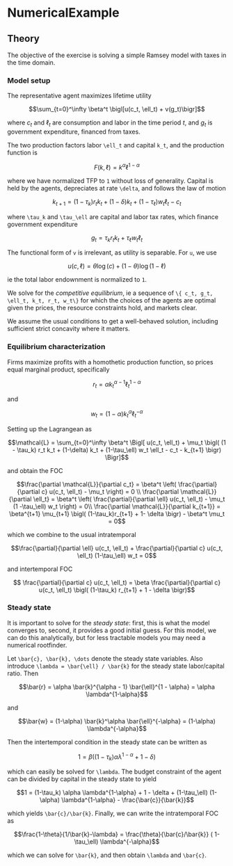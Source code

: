 # NumericalExample

## Theory

The objective of the exercise is solving a simple Ramsey model with taxes in the time domain.

### Model setup

The representative agent maximizes lifetime utility
```math
\sum_{t=0}^\infty \beta^t \bigl[u(c_t, \ell_t) + v(g_t)\bigr]
```
where $c_t$ and $\ell_t$ are consumption and labor in the time period $t$, and $g_t$ is government expenditure, financed from taxes.

The two production factors labor ``\ell_t`` and capital ``k_t``, and the production function is
```math
F(k, \ell) = k^\alpha \ell^{1-\alpha}
```
where we have normalized TFP to ``1`` without loss of generality. Capital is held by the agents, depreciates at rate ``\delta``,  and follows the law of motion
```math
k_{t+1} = (1-\tau_k) r_t k_t + (1-\delta) k_t + (1-\tau_\ell) w_t \ell_t - c_t
```
where ``\tau_k`` and ``\tau_\ell`` are capital and labor tax rates, which finance government expenditure
```math
g_t = \tau_k r_t k_t + \tau_\ell w_t \ell_t
```
The functional form of ``v`` is irrelevant, as utility is separable. For ``u``, we use
```math
u(c, \ell) = \theta \log(c) + (1-\theta) \log(1-\ell)
```
ie the total labor endownment is normalized to ``1``.

We solve for the *competitive equilibrium*, ie a sequence of ``\{ c_t, g_t, \ell_t, k_t, r_t, w_t\}`` for which the choices of the agents are optimal given the prices, the resource constraints hold, and markets clear.

We assume the usual conditions to get a well-behaved solution, including sufficient strict concavity where it matters.

### Equilibrium characterization

Firms maximize profits with a homothetic production function, so prices equal marginal product, specifically
```math
r_t = \alpha k_t^{\alpha -1 }\ell_t^{1-\alpha}
```
and
```math
w_t = (1-\alpha) k_t^{\alpha }\ell_t^{-\alpha}
```

Setting up the Lagrangean as

```math
\mathcal{L} = \sum_{t=0}^\infty \beta^t \Bigl[ u(c_t, \ell_t) +
\mu_t \bigl( (1 - \tau_k) r_t k_t + (1-\delta) k_t + (1-\tau_\ell) w_t \ell_t - c_t - k_{t+1} \bigr)
\Bigr]
```

and obtain the FOC

```math
\frac{\partial \mathcal{L}}{\partial c_t} = \beta^t \left( \frac{\partial}{\partial c} u(c_t, \ell_t) - \mu_t \right) = 0 \\
\frac{\partial \mathcal{L}}{\partial \ell_t} = \beta^t \left( \frac{\partial}{\partial \ell} u(c_t, \ell_t) - \mu_t (1 -\tau_\ell) w_t \right) = 0\\
\frac{\partial \mathcal{L}}{\partial k_{t+1}} = \beta^{t+1} \mu_{t+1} \bigl(  (1-\tau_k)r_{t+1} + 1- \delta \bigr) - \beta^t \mu_t  = 0
```

which we combine to the usual intratemporal

```math
\frac{\partial}{\partial \ell} u(c_t, \ell_t) + \frac{\partial}{\partial c} u(c_t, \ell_t) (1-\tau_\ell) w_t = 0
```

and intertemporal FOC

```math
 \frac{\partial}{\partial c} u(c_t, \ell_t) = \beta \frac{\partial}{\partial c} u(c_t, \ell_t) \bigl( (1-\tau_k) r_{t+1} + 1 - \delta \bigr)
```

### Steady state

It is important to solve for the *steady state*: first, this is what the model converges to, second, it provides a good initial guess. For this model, we can do this analytically, but for less tractable models you may need a numerical rootfinder.

Let ``\bar{c}, \bar{k}, \dots`` denote the steady state variables. Also introduce ``\lambda = \bar{\ell} / \bar{k}`` for the steady state labor/capital ratio.  Then

```math
\bar{r} = \alpha \bar{k}^{\alpha - 1} \bar{\ell}^{1 - \alpha} = \alpha \lambda^{1-\alpha}
```

and

```math
\bar{w} = (1-\alpha) \bar{k}^\alpha \bar{\ell}^{-\alpha} = (1-\alpha) \lambda^{-\alpha}
```

Then the intertemporal condition in the steady state can be written as

```math
1 = \beta \bigl( (1-\tau_k) \alpha \lambda^{1-\alpha} + 1 - \delta \bigr)
```

which can easily be solved for ``\lambda``. The budget constraint of the agent can be divided by capital in the steady state to yield

```math
1 = (1-\tau_k) \alpha \lambda^{1-\alpha} + 1 - \delta + (1-\tau_\ell) (1-\alpha) \lambda^{1-\alpha} - \frac{\bar{c}}{\bar{k}}
```

which yields ``\bar{c}/\bar{k}``. Finally, we can write the intratemporal FOC as
```math
\frac{1-\theta}{1/\bar{k}-\lambda} = \frac{\theta}{\bar{c}/\bar{k}} ( 1-\tau_\ell) \lambda^{-\alpha}
```

which we can solve for ``\bar{k}``, and then obtain ``\lambda`` and ``\bar{c}``.
